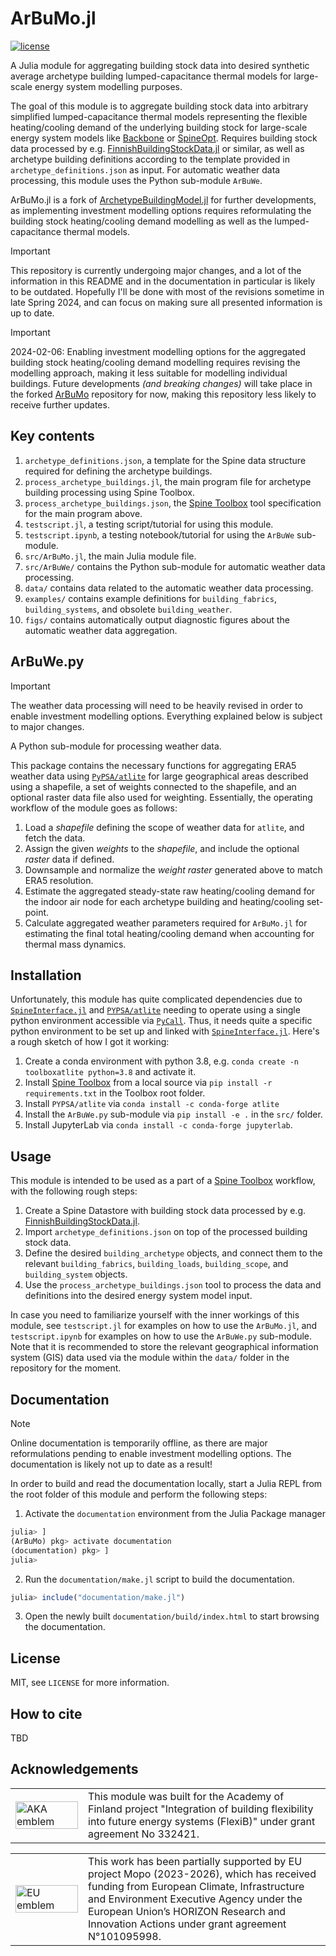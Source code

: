 # ArBuMo.jl

[![license](https://img.shields.io/badge/license-MIT-brightgreen)](https://mit-license.org/)

A Julia module for aggregating building stock data into desired synthetic average archetype building
lumped-capacitance thermal models for large-scale energy system modelling purposes.

The goal of this module is to aggregate building stock data into arbitrary
simplified lumped-capacitance thermal models representing the flexible
heating/cooling demand of the underlying building stock for large-scale
energy system models like [Backbone](https://cris.vtt.fi/en/publications/backbone)
or [SpineOpt](https://github.com/Spine-project/SpineOpt.jl).
Requires building stock data processed by e.g. [FinnishBuildingStockData.jl](https://github.com/vttresearch/FinnishBuildingStockData) or similar,
as well as archetype building definitions according to the template provided in `archetype_definitions.json` as input.
For automatic weather data processing, this module uses the Python sub-module `ArBuWe`.

ArBuMo.jl is a fork of [ArchetypeBuildingModel.jl](https://github.com/vttresearch/ArchetypeBuildingModel) for further developments,
as implementing investment modelling options requires reformulating the building stock heating/cooling demand modelling
as well as the lumped-capacitance thermal models.

>[!IMPORTANT]
>This repository is currently undergoing major changes, and a lot of the information in this README
>and in the documentation in particular is likely to be outdated.
>Hopefully I'll be done with most of the revisions sometime in late Spring 2024,
>and can focus on making sure all presented information is up to date.

>[!IMPORTANT]
>2024-02-06: Enabling investment modelling options for the aggregated building stock heating/cooling demand modelling requires revising the modelling approach,
>making it less suitable for modelling individual buildings. Future developments *(and breaking changes)* will take place in the forked
>[ArBuMo](https://github.com/vttresearch/ArBuMo) repository for now, making this repository less likely to receive further updates.


## Key contents

1. `archetype_definitions.json`, a template for the Spine data structure required for defining the archetype buildings.
2. `process_archetype_buildings.jl`, the main program file for archetype building processing using Spine Toolbox.
3. `process_archetype_buildings.json`, the [Spine Toolbox](https://github.com/Spine-project/Spine-Toolbox) tool specification for the main program above.
4. `testscript.jl`, a testing script/tutorial for using this module.
5. `testscript.ipynb`, a testing notebook/tutorial for using the `ArBuWe` sub-module.
6. `src/ArBuMo.jl`, the main Julia module file.
7. `src/ArBuWe/` contains the Python sub-module for automatic weather data processing.
8. `data/` contains data related to the automatic weather data processing.
9. `examples/` contains example definitions for `building_fabrics`, `building_systems`, and obsolete `building_weather`.
10. `figs/` contains automatically output diagnostic figures about the automatic weather data aggregation. 


## ArBuWe.py

>[!IMPORTANT]
>The weather data processing will need to be heavily revised in order to enable investment modelling options.
>Everything explained below is subject to major changes.

A Python sub-module for processing weather data.

This package contains the necessary functions for aggregating ERA5 weather data
using [`PyPSA/atlite`](https://github.com/PyPSA/atlite) for large geographical
areas described using a shapefile, a set of weights connected to the
shapefile, and an optional raster data file also used for weighting.
Essentially, the operating workflow of the module goes as follows:

1. Load a *shapefile* defining the scope of weather data for `atlite`, and fetch the data.
2. Assign the given *weights* to the *shapefile*, and include the optional *raster* data if defined.
3. Downsample and normalize the *weight raster* generated above to match ERA5 resolution.
4. Estimate the aggregated steady-state raw heating/cooling demand for the indoor air node for each archetype building and heating/cooling set-point.
5. Calculate aggregated weather parameters required for `ArBuMo.jl` for estimating the final total heating/cooling demand when accounting for thermal mass dynamics.


## Installation

Unfortunately, this module has quite complicated dependencies due to
[`SpineInterface.jl`](https://github.com/Spine-project/SpineInterface.jl) and
[`PYPSA/atlite`](https://github.com/PyPSA/atlite) needing to operate using a
single python environment accessible via [`PyCall`](https://github.com/JuliaPy/PyCall.jl).
Thus, it needs quite a specific python environment to be set up and linked with
[`SpineInterface.jl`](https://github.com/Spine-project/SpineInterface.jl).
Here's a rough sketch of how I got it working:

1. Create a conda environment with python 3.8, e.g. `conda create -n toolboxatlite python=3.8` and activate it.
2. Install [Spine Toolbox](https://github.com/Spine-project/Spine-Toolbox) from a local source via `pip install -r requirements.txt` in the Toolbox root folder.
3. Install `PYPSA/atlite` via `conda install -c conda-forge atlite`
4. Install the `ArBuWe.py` sub-module via `pip install -e .` in the `src/` folder.
5. Install JupyterLab via `conda install -c conda-forge jupyterlab`.


## Usage

This module is intended to be used as a part of a [Spine Toolbox](https://github.com/Spine-project/Spine-Toolbox) workflow,
with the following rough steps:

1. Create a Spine Datastore with building stock data processed by e.g. [FinnishBuildingStockData.jl](https://github.com/vttresearch/FinnishBuildingStockData).
2. Import `archetype_definitions.json` on top of the processed building stock data.
3. Define the desired `building_archetype` objects, and connect them to the relevant `building_fabrics`, `building_loads`, `building_scope`, and `building_system` objects.
4. Use the `process_archetype_buildings.json` tool to process the data and definitions into the desired energy system model input.

In case you need to familiarize yourself with the inner workings of this module,
see `testscript.jl` for examples on how to use the `ArBuMo.jl`,
and `testscript.ipynb` for examples on how to use the `ArBuWe.py` sub-module.
Note that it is recommended to store the relevant geographical information system (GIS)
data used via the module within the `data/` folder in the repository for the moment.


## Documentation

>[!NOTE]
>Online documentation is temporarily offline, as there are major reformulations pending to enable investment modelling options.
>The documentation is likely not up to date as a result!

In order to build and read the documentation locally,
start a Julia REPL from the root folder of this module and perform the following steps:

1. Activate the `documentation` environment from the Julia Package manager
```julia
julia> ]
(ArBuMo) pkg> activate documentation
(documentation) pkg> ]
julia>
```

2. Run the `documentation/make.jl` script to build the documentation.
```julia
julia> include("documentation/make.jl")
```

3. Open the newly built `documentation/build/index.html` to start browsing the documentation.


## License

MIT, see `LICENSE` for more information.


## How to cite

TBD


## Acknowledgements

<center>
<table width=500px frame="none">
<tr>
<td valign="middle" width=100px>
<img src=https://www.aka.fi/globalassets/vanhat/y_kuvat/aka_logo_en.svg alt="AKA emblem" width=100%></td>
<td valign="middle">
This module was built for the Academy of Finland project "Integration of building flexibility into future energy systems (FlexiB)" under grant agreement No 332421.
</td>
</table>
</center>

<center>
<table width=500px frame="none">
<tr>
<td valign="middle" width=100px>
<img src=https://european-union.europa.eu/themes/contrib/oe_theme/dist/eu/images/logo/standard-version/positive/logo-eu--en.svg alt="EU emblem" width=100%></td>
<td valign="middle">
This work has been partially supported by EU project Mopo (2023-2026), which has received funding from European Climate, Infrastructure and Environment Executive Agency under the European Union’s HORIZON Research and Innovation Actions under grant agreement N°101095998.
</td>
</table>
</center>

